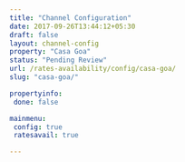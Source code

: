 ```yaml
---
title: "Channel Configuration"
date: 2017-09-26T13:44:12+05:30
draft: false
layout: channel-config
property: "Casa Goa"
status: "Pending Review"
url: /rates-availability/config/casa-goa/
slug: "casa-goa/"

propertyinfo:
 done: false

mainmenu:
 config: true
 ratesavail: true

---
```


